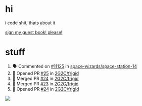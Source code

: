 # hi
i code shit, thats about it

[sign my guest book! please!](https://github.com/Just-a-Unity-Dev/Just-a-Unity-Dev/issues/new?&body=Sign%20my%20guest%20book%20by%20placing%20your%20name%20in%20the%20title,%20how%27d%20you%20get%20to%20this%20page%20and%20why?%20Don%27t%20forget%20you%20have%20an%20entire%20notebook%20in%20your%20hands!)


# stuff
<!--START_SECTION:activity-->
1. 🗣 Commented on [#11125](https://github.com/space-wizards/space-station-14/issues/11125) in [space-wizards/space-station-14](https://github.com/space-wizards/space-station-14)
2. 💪 Opened PR [#25](https://github.com/2G2C/frigid/pull/25) in [2G2C/frigid](https://github.com/2G2C/frigid)
3. 🎉 Merged PR [#24](https://github.com/2G2C/frigid/pull/24) in [2G2C/frigid](https://github.com/2G2C/frigid)
4. 🎉 Merged PR [#23](https://github.com/2G2C/frigid/pull/23) in [2G2C/frigid](https://github.com/2G2C/frigid)
5. 💪 Opened PR [#24](https://github.com/2G2C/frigid/pull/24) in [2G2C/frigid](https://github.com/2G2C/frigid)
<!--END_SECTION:activity-->

![](https://github-profile-summary-cards.vercel.app/api/cards/profile-details?username=Just-a-Unity-Dev&theme=solarized_dark)
